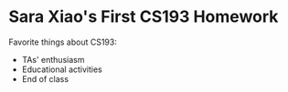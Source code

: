 # Sara Xiao's First CS193 Homework

Favorite things about CS193:
- TAs' enthusiasm
- Educational activities
- End of class
